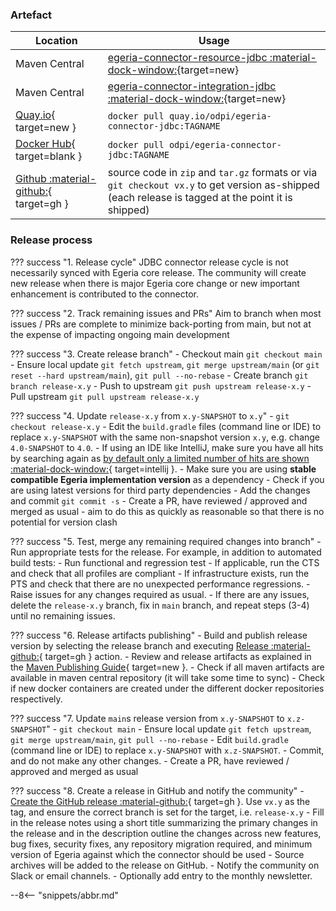 <!-- SPDX-License-Identifier: CC-BY-4.0 -->
<!-- Copyright Contributors to the Egeria project 2020. -->

### Artefact

| Location | Usage |
|---|---|
| Maven Central | [egeria-connector-resource-jdbc :material-dock-window:](https://central.sonatype.com/artifact/org.odpi.egeria/egeria-connector-resource-jdbc){target=new} |
| Maven Central | [egeria-connector-integration-jdbc :material-dock-window:](https://central.sonatype.com/artifact/org.odpi.egeria/egeria-connector-integration-jdbc){target=new} |
| [Quay.io](https://quay.io/repository/odpi/egeria-connector-jdbc?tab=tags){ target=new } | `docker pull quay.io/odpi/egeria-connector-jdbc:TAGNAME` |
| [Docker Hub](https://hub.docker.com/repository/docker/odpi/egeria-connector-jdbc/tags?page=1&ordering=last_updated){ target=blank } | `docker pull odpi/egeria-connector-jdbc:TAGNAME` |
| [Github :material-github:](https://github.com/odpi/egeria-connector-jdbc/releases){ target=gh } | source code in `zip` and `tar.gz` formats or via `git checkout vx.y` to get version as-shipped (each release is tagged at the point it is shipped) |

### Release process

??? success "1. Release cycle"
    JDBC connector release cycle is not necessarily synced with Egeria core release. The community will create new release when there is major Egeria core change or new important enhancement is contributed to the connector.

??? success "2. Track remaining issues and PRs"
    Aim to branch when most issues / PRs are complete to minimize back-porting from main, but not at the expense of impacting ongoing main development

??? success "3. Create release branch"
    - Checkout main `git checkout main`
    - Ensure local update `git fetch upstream`, `git merge upstream/main` (or `git reset --hard upstream/main`), `git pull --no-rebase`
    - Create branch `git branch release-x.y`
    - Push to upstream `git push upstream release-x.y`
    - Pull upstream `git pull upstream release-x.y`

??? success "4. Update `release-x.y` from `x.y-SNAPSHOT` to `x.y`"
    - `git checkout release-x.y`
    - Edit the `build.gradle` files (command line or IDE) to replace `x.y-SNAPSHOT` with the same non-snapshot version `x.y`, e.g. change `4.0-SNAPSHOT` to `4.0`.
    - If using an IDE like IntelliJ, make sure you have all hits by searching again as [by default only a limited number of hits are shown :material-dock-window:](https://youtrack.jetbrains.com/issue/IDEA-157855){ target=intellij }.
    - Make sure you are using **stable compatible Egeria implementation version** as a dependency
    - Check if you are using latest versions for third party dependencies
    - Add the changes and commit `git commit -s`
    - Create a PR, have reviewed / approved and merged as usual - aim to do this as quickly as reasonable so that there is no potential for version clash

??? success "5. Test, merge any remaining required changes into branch"
    - Run appropriate tests for the release. For example, in addition to automated build tests:
        - Run functional and regression test
        - If applicable, run the CTS and check that all profiles are compliant 
        - If infrastructure exists, run the PTS and check that there are no unexpected performance regressions.
    - Raise issues for any changes required as usual.
        - If there are any issues, delete the `release-x.y` branch, fix in `main` branch, and repeat steps (3-4) until no remaining issues.

??? success "6. Release artifacts publishing"
    - Build and publish release version by selecting the release branch and executing [Release :material-github:](https://github.com/odpi/egeria-connector-jdbc/actions/workflows/release.yml){ target=gh } action.
    - Review and release artifacts as explained in the [Maven Publishing Guide](/guides/contributor/release-process/maven-publish/#reviewing-releasing-artifacts){ target=new }.
    - Check if all maven artifacts are available in maven central repository (it will take some time to sync)
    - Check if new docker containers are created under the different docker repositories respectively.

??? success "7. Update `main`s release version from `x.y-SNAPSHOT` to `x.z-SNAPSHOT`"
    - `git checkout main`
    - Ensure local update `git fetch upstream`, `git merge upstream/main`, `git pull --no-rebase`
    - Edit `build.gradle` (command line or IDE) to replace `x.y-SNAPSHOT` with `x.z-SNAPSHOT`.
    - Commit, and do not make any other changes.
    - Create a PR, have reviewed / approved and merged as usual

??? success "8. Create a release in GitHub and notify the community"
    - [Create the GitHub release :material-github:](https://github.com/odpi/egeria-connector-jdbc/releases){ target=gh }. Use `vx.y` as the tag, and ensure the correct branch is set for the target, i.e. `release-x.y`
    - Fill in the release notes using a short title summarizing the primary changes in the release and in the description outline the changes across new features, bug fixes, security fixes, any repository migration required, and minimum version of Egeria against which the connector should be used
    - Source archives will be added to the release on GitHub.
    - Notify the community on Slack or email channels.
    - Optionally add entry to the monthly newsletter.

--8<-- "snippets/abbr.md"
